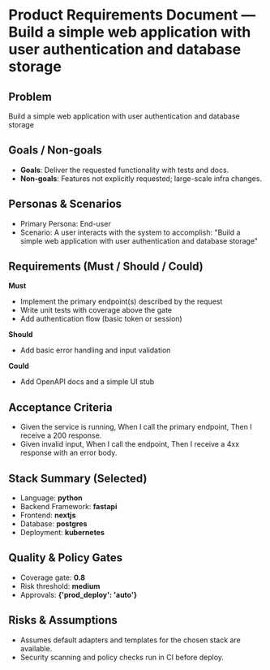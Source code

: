 # Product Requirements Document — Build a simple web application with user authentication and database storage

## Problem
Build a simple web application with user authentication and database storage

## Goals / Non-goals
- **Goals**: Deliver the requested functionality with tests and docs.
- **Non-goals**: Features not explicitly requested; large-scale infra changes.

## Personas & Scenarios
- Primary Persona: End-user
- Scenario: A user interacts with the system to accomplish: "Build a simple web application with user authentication and database storage"

## Requirements (Must / Should / Could)
**Must**
- Implement the primary endpoint(s) described by the request
- Write unit tests with coverage above the gate
- Add authentication flow (basic token or session)

**Should**
- Add basic error handling and input validation

**Could**
- Add OpenAPI docs and a simple UI stub

## Acceptance Criteria
- Given the service is running, When I call the primary endpoint, Then I receive a 200 response.
- Given invalid input, When I call the endpoint, Then I receive a 4xx response with an error body.

## Stack Summary (Selected)
- Language: **python**
- Backend Framework: **fastapi**
- Frontend: **nextjs**
- Database: **postgres**
- Deployment: **kubernetes**

## Quality & Policy Gates
- Coverage gate: **0.8**
- Risk threshold: **medium**
- Approvals: **{'prod_deploy': 'auto'}**

## Risks & Assumptions
- Assumes default adapters and templates for the chosen stack are available.
- Security scanning and policy checks run in CI before deploy.
